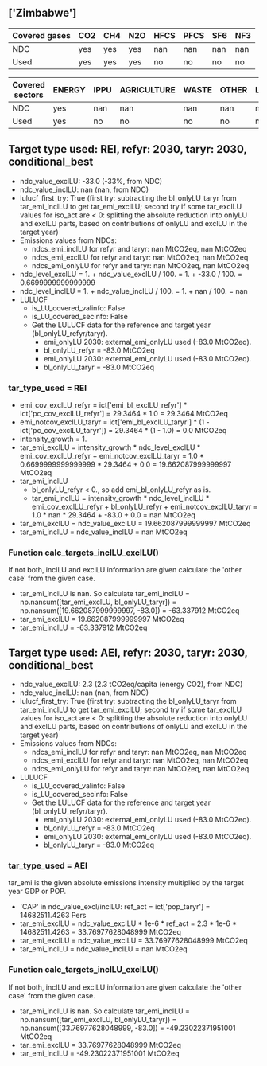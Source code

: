 ## ['Zimbabwe']



| Covered gases | CO2 | CH4 | N2O | HFCS | PFCS | SF6 | NF3 |
| ---- | ---- | ---- | ---- | ---- | ---- | ---- | ----  |
| NDC | yes | yes | yes | nan | nan | nan | nan |
| Used | yes | yes | yes | no | no | no | no |

| Covered sectors | ENERGY | IPPU | AGRICULTURE | WASTE | OTHER | LULUCF |
| ---- | ---- | ---- | ---- | ---- | ---- | ----  |
| NDC | yes | nan | nan | nan | nan | nan |
| Used | yes | no | no | no | no | no |



## Target type used: REI, refyr: 2030, taryr: 2030, conditional_best
- ndc_value_exclLU: -33.0 (-33%, from NDC)
- ndc_value_inclLU: nan (nan, from NDC)
- lulucf_first_try: True
(first try: subtracting the bl_onlyLU_taryr from tar_emi_inclLU to get tar_emi_exclLU;
second try if some tar_exclLU values for iso_act are < 0: splitting the absolute reduction into onlyLU and exclLU parts, based on contributions of onlyLU and exclLU in the target year)
- Emissions values from NDCs:
  - ndcs_emi_inclLU for refyr and taryr: nan MtCO2eq, nan MtCO2eq
  - ndcs_emi_exclLU for refyr and taryr: nan MtCO2eq, nan MtCO2eq
  - ndcs_emi_onlyLU for refyr and taryr: nan MtCO2eq, nan MtCO2eq
- ndc_level_exclLU = 1. + ndc_value_exclLU / 100. = 1. + -33.0 / 100. = 0.6699999999999999
- ndc_level_inclLU = 1. + ndc_value_inclLU / 100. = 1. + nan / 100. = nan
- LULUCF
  - is_LU_covered_valinfo: False
  - is_LU_covered_secinfo: False
  - Get the LULUCF data for the reference and target year (bl_onlyLU_refyr/taryr).
    - emi_onlyLU 2030: external_emi_onlyLU used (-83.0 MtCO2eq).
    - bl_onlyLU_refyr = -83.0 MtCO2eq
    - emi_onlyLU 2030: external_emi_onlyLU used (-83.0 MtCO2eq).
    - bl_onlyLU_taryr = -83.0 MtCO2eq
### tar_type_used = REI
- emi_cov_exclLU_refyr = ict['emi_bl_exclLU_refyr'] * ict['pc_cov_exclLU_refyr'] = 29.3464 * 1.0 = 29.3464 MtCO2eq
- emi_notcov_exclLU_taryr = ict['emi_bl_exclLU_taryr'] * (1 - ict['pc_cov_exclLU_taryr']) = 29.3464 * (1 - 1.0) = 0.0 MtCO2eq
- intensity_growth = 1.
- tar_emi_exclLU = intensity_growth * ndc_level_exclLU * emi_cov_exclLU_refyr + emi_notcov_exclLU_taryr = 1.0 * 0.6699999999999999 * 29.3464 + 0.0 = 19.662087999999997 MtCO2eq
- tar_emi_inclLU
  - bl_onlyLU_refyr < 0., so add emi_bl_onlyLU_refyr as is.
  - tar_emi_inclLU = intensity_growth * ndc_level_inclLU * emi_cov_exclLU_refyr + bl_onlyLU_refyr + emi_notcov_exclLU_taryr = 1.0 * nan * 29.3464 + -83.0 + 0.0 = nan MtCO2eq
- tar_emi_exclLU = ndc_value_exclLU = 19.662087999999997 MtCO2eq
- tar_emi_inclLU = ndc_value_inclLU = nan MtCO2eq
### Function calc_targets_inclLU_exclLU()
If not both, inclLU and exclLU information are given calculate the 'other case' from the given case.
- tar_emi_inclLU is nan. So calculate tar_emi_inclLU = np.nansum([tar_emi_exclLU, bl_onlyLU_taryr]) = np.nansum([19.662087999999997, -83.0]) = -63.337912 MtCO2eq
- tar_emi_exclLU = 19.662087999999997 MtCO2eq
- tar_emi_inclLU = -63.337912 MtCO2eq



## Target type used: AEI, refyr: 2030, taryr: 2030, conditional_best
- ndc_value_exclLU: 2.3 (2.3 tCO2eq/capita (energy CO2), from NDC)
- ndc_value_inclLU: nan (nan, from NDC)
- lulucf_first_try: True
(first try: subtracting the bl_onlyLU_taryr from tar_emi_inclLU to get tar_emi_exclLU;
second try if some tar_exclLU values for iso_act are < 0: splitting the absolute reduction into onlyLU and exclLU parts, based on contributions of onlyLU and exclLU in the target year)
- Emissions values from NDCs:
  - ndcs_emi_inclLU for refyr and taryr: nan MtCO2eq, nan MtCO2eq
  - ndcs_emi_exclLU for refyr and taryr: nan MtCO2eq, nan MtCO2eq
  - ndcs_emi_onlyLU for refyr and taryr: nan MtCO2eq, nan MtCO2eq
- LULUCF
  - is_LU_covered_valinfo: False
  - is_LU_covered_secinfo: False
  - Get the LULUCF data for the reference and target year (bl_onlyLU_refyr/taryr).
    - emi_onlyLU 2030: external_emi_onlyLU used (-83.0 MtCO2eq).
    - bl_onlyLU_refyr = -83.0 MtCO2eq
    - emi_onlyLU 2030: external_emi_onlyLU used (-83.0 MtCO2eq).
    - bl_onlyLU_taryr = -83.0 MtCO2eq
### tar_type_used = AEI
tar_emi is the given absolute emissions intensity multiplied by the target year GDP or POP.
- 'CAP' in ndc_value_excl/inclLU: ref_act = ict['pop_taryr'] = 14682511.4263 Pers
- tar_emi_exclLU = ndc_value_exclLU * 1e-6 * ref_act = 2.3 * 1e-6 * 14682511.4263 = 33.76977628048999 MtCO2eq
- tar_emi_exclLU = ndc_value_exclLU = 33.76977628048999 MtCO2eq
- tar_emi_inclLU = ndc_value_inclLU = nan MtCO2eq
### Function calc_targets_inclLU_exclLU()
If not both, inclLU and exclLU information are given calculate the 'other case' from the given case.
- tar_emi_inclLU is nan. So calculate tar_emi_inclLU = np.nansum([tar_emi_exclLU, bl_onlyLU_taryr]) = np.nansum([33.76977628048999, -83.0]) = -49.23022371951001 MtCO2eq
- tar_emi_exclLU = 33.76977628048999 MtCO2eq
- tar_emi_inclLU = -49.23022371951001 MtCO2eq